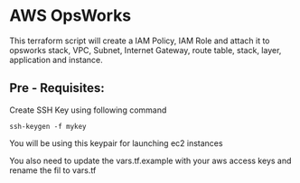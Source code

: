 AWS OpsWorks
===

This terraform script will create a IAM Policy, IAM Role and attach it to opsworks stack, VPC, Subnet, Internet Gateway, route table, stack, layer, application and instance.

Pre - Requisites:
---

Create SSH Key using following command 

```
ssh-keygen -f mykey
```

You will be using this keypair for launching ec2 instances

You also need to update the vars.tf.example with your aws access keys and rename the fil to vars.tf 
